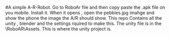 #A simple A-R-Robot.
Go to RoboAr file and then copy paste the .apk file on you mobile. Install it. 
When it opens , open the pebbles.jpg imahge and show the phone the image the A/R should show.
This repo Contains all the unity , blender and the settings rquired to make this. 
The unity file is in the \RoboAR\Assets. This is where the unity project is.
